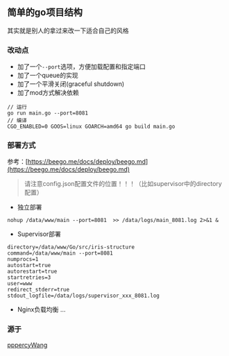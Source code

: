 ## 简单的go项目结构
其实就是别人的拿过来改一下适合自己的风格

### 改动点
* 加了一个`--port`选项，方便加载配置和指定端口
* 加了一个queue的实现
* 加了一个平滑关闭(graceful shutdown)
* 加了mod方式解决依赖

```
// 运行
go run main.go --port=8081
// 编译
CGO_ENABLED=0 GOOS=linux GOARCH=amd64 go build main.go
```

### 部署方式

参考：[https://beego.me/docs/deploy/beego.md](https://beego.me/docs/deploy/beego.md)

> 请注意config.json配置文件的位置！！！（比如supervisor中的directory配置）

* 独立部署

``
nohup /data/www/main --port=8081  >> /data/logs/main_8081.log 2>&1 &
``

* Supervisor部署

```
directory=/data/www/Go/src/iris-structure
command=/data/www/main --port=8081
numprocs=1
autostart=true
autorestart=true
startretries=3
user=www
redirect_stderr=true
stdout_logfile=/data/logs/supervisor_xxx_8081.log
```

* Nginx负载均衡
...

### 源于
[pppercyWang](https://github.com/pppercyWang/iris-gorm-demo)